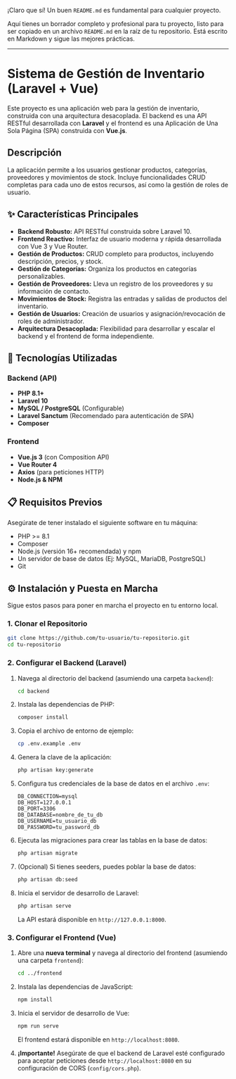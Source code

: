 ¡Claro que sí! Un buen `README.md` es fundamental para cualquier proyecto.

Aquí tienes un borrador completo y profesional para tu proyecto, listo para ser copiado en un archivo `README.md` en la raíz de tu repositorio. Está escrito en Markdown y sigue las mejores prácticas.

---

# Sistema de Gestión de Inventario (Laravel + Vue)

Este proyecto es una aplicación web para la gestión de inventario, construida con una arquitectura desacoplada. El backend es una API RESTful desarrollada con **Laravel** y el frontend es una Aplicación de Una Sola Página (SPA) construida con **Vue.js**.

## Descripción

La aplicación permite a los usuarios gestionar productos, categorías, proveedores y movimientos de stock. Incluye funcionalidades CRUD completas para cada uno de estos recursos, así como la gestión de roles de usuario.

## ✨ Características Principales

-   **Backend Robusto:** API RESTful construida sobre Laravel 10.
-   **Frontend Reactivo:** Interfaz de usuario moderna y rápida desarrollada con Vue 3 y Vue Router.
-   **Gestión de Productos:** CRUD completo para productos, incluyendo descripción, precios, y stock.
-   **Gestión de Categorías:** Organiza los productos en categorías personalizables.
-   **Gestión de Proveedores:** Lleva un registro de los proveedores y su información de contacto.
-   **Movimientos de Stock:** Registra las entradas y salidas de productos del inventario.
-   **Gestión de Usuarios:** Creación de usuarios y asignación/revocación de roles de administrador.
-   **Arquitectura Desacoplada:** Flexibilidad para desarrollar y escalar el backend y el frontend de forma independiente.

## 🚀 Tecnologías Utilizadas

### Backend (API)
-   **PHP 8.1+**
-   **Laravel 10**
-   **MySQL / PostgreSQL** (Configurable)
-   **Laravel Sanctum** (Recomendado para autenticación de SPA)
-   **Composer**

### Frontend
-   **Vue.js 3** (con Composition API)
-   **Vue Router 4**
-   **Axios** (para peticiones HTTP)
-   **Node.js & NPM**

## 📋 Requisitos Previos

Asegúrate de tener instalado el siguiente software en tu máquina:
-   PHP >= 8.1
-   Composer
-   Node.js (versión 16+ recomendada) y npm
-   Un servidor de base de datos (Ej: MySQL, MariaDB, PostgreSQL)
-   Git

## ⚙️ Instalación y Puesta en Marcha

Sigue estos pasos para poner en marcha el proyecto en tu entorno local.

### 1. Clonar el Repositorio
```bash
git clone https://github.com/tu-usuario/tu-repositorio.git
cd tu-repositorio
```

### 2. Configurar el Backend (Laravel)

1.  Navega al directorio del backend (asumiendo una carpeta `backend`):
    ```bash
    cd backend
    ```

2.  Instala las dependencias de PHP:
    ```bash
    composer install
    ```

3.  Copia el archivo de entorno de ejemplo:
    ```bash
    cp .env.example .env
    ```

4.  Genera la clave de la aplicación:
    ```bash
    php artisan key:generate
    ```

5.  Configura tus credenciales de la base de datos en el archivo `.env`:
    ```
    DB_CONNECTION=mysql
    DB_HOST=127.0.0.1
    DB_PORT=3306
    DB_DATABASE=nombre_de_tu_db
    DB_USERNAME=tu_usuario_db
    DB_PASSWORD=tu_password_db
    ```

6.  Ejecuta las migraciones para crear las tablas en la base de datos:
    ```bash
    php artisan migrate
    ```

7.  (Opcional) Si tienes seeders, puedes poblar la base de datos:
    ```bash
    php artisan db:seed
    ```

8.  Inicia el servidor de desarrollo de Laravel:
    ```bash
    php artisan serve
    ```
    La API estará disponible en `http://127.0.0.1:8000`.

### 3. Configurar el Frontend (Vue)

1.  Abre una **nueva terminal** y navega al directorio del frontend (asumiendo una carpeta `frontend`):
    ```bash
    cd ../frontend
    ```

2.  Instala las dependencias de JavaScript:
    ```bash
    npm install
    ```

3.  Inicia el servidor de desarrollo de Vue:
    ```bash
    npm run serve
    ```
    El frontend estará disponible en `http://localhost:8080`.

4.  **¡Importante!** Asegúrate de que el backend de Laravel esté configurado para aceptar peticiones desde `http://localhost:8080` en su configuración de CORS (`config/cors.php`).
